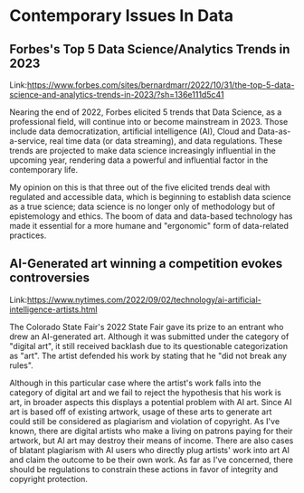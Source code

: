 # Contemporary Issues In Data

## Forbes's Top 5 Data Science/Analytics Trends in 2023

Link:https://www.forbes.com/sites/bernardmarr/2022/10/31/the-top-5-data-science-and-analytics-trends-in-2023/?sh=136e111d5c41

Nearing the end of 2022, Forbes elicited 5 trends that Data Science, as a professional field, will continue into or become mainstream in 2023. Those include data democratization, artificial intelligence (AI), Cloud and Data-as-a-service, real time data (or data streaming), and data regulations. These trends are projected to make data science increasingly influential in the upcoming year, rendering data a powerful and influential factor in the contemporary life.

My opinion on this is that three out of the five elicited trends deal with regulated and accessible data, which is beginning to establish data science as a true science; data science is no longer only of methodology but of epistemology and ethics. The boom of data and data-based technology has made it essential for a more humane and "ergonomic" form of data-related practices.

## AI-Generated art winning a competition evokes controversies

Link:https://www.nytimes.com/2022/09/02/technology/ai-artificial-intelligence-artists.html

The Colorado State Fair's 2022 State Fair gave its prize to an entrant who drew an AI-generated art. Although it was submitted under the category of "digital art", it still received backlash due to its questionable categorization as "art". The artist defended his work by stating that he "did not break any rules".

Although in this particular case where the artist's work falls into the category of digital art and we fail to reject the hypothesis that his work is art, in broader aspects this displays a potential problem with AI art. Since AI art is based off of existing artwork, usage of these arts to generate art could still be considered as plagiarism and violation of copyright. As I've known, there are digital artists who make a living on patrons paying for their artwork, but AI art may destroy their means of income. There are also cases of blatant plagiarism with AI users who directly plug artists' work into art AI and claim the outcome to be their own work. As far as I've concerned, there should be regulations to constrain these actions in favor of integrity and copyright protection. 

